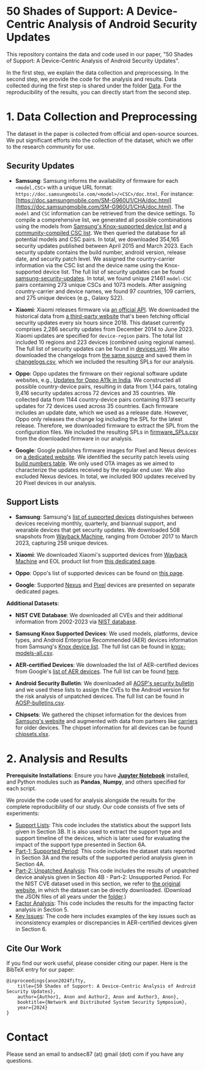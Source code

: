 # 50 Shades of Support: A Device-Centric Analysis of Android Security Updates

This repository contains the data and code used in our paper, "50 Shades of Support: A Device-Centric Analysis of Android Security Updates".

In the first step, we explain the data collection and preprocessing. In the second step, we provide the code for the analysis and results. Data collected during the first step is shared under the folder [Data](./Data/). For the reproducibility of the results, you can directly start from the second step. 

# 1. Data Collection and Preprocessing

The dataset in the paper is collected from official and open-source sources. We put significant efforts into the collection of the dataset, which we offer to the research community for use.

## Security Updates
- **Samsung**: Samsung informs the availability of firmware for each `<model,CSC>` with a unique URL format: `https://doc.samsungmobile.com/<model>/<CSC>/doc.html`. For instance: [https://doc.samsungmobile.com/SM-G960U1/CHA/doc.html](https://doc.samsungmobile.com/SM-G960U1/CHA/doc.html). The `model` and `CSC` information can be retrieved from the device settings. To compile a comprehensive list, we generated all possible combinations using the models from [Samsung's Knox-supported device list](https://www.samsungknox.com/en/knox-platform/supported-devices) and [a community-compiled CSC list](https://tsar3000.com/list-of-samsung-csc-codes-samsung-firmware-csc-codes). We then queried the database for all potential models and CSC pairs. In total, we downloaded 354,165 security updates published between April 2015 and March 2023.
  Each security update contains the build number, android version, release date, and security patch level. We assigned the country-carrier information via the CSC list and the device name using the Knox-supported device list. The full list of security updates can be found [samsung-security-updates](./Data/Samsung/samsung-security-updates/). In total, we found unique 21461 `model-CSC` pairs containing 273 unique CSCs and 1073 models. After assigning country-carrier and device names, we found 97 countries, 109 carriers, and 275 unique devices (e.g., Galaxy S22). 

- **Xiaomi**: Xiaomi releases firmware via [an official API](https://sgp-api.buy.mi.com/bbs/api/global/phone/getlinepackagelist). We downloaded the historical data from [a third-party website](https://github.com/XiaomiFirmwareUpdater/miui-updates-tracker/blob/master/data/latest.yml) that's been fetching official security updates every six hours since 2018. This dataset currently comprises 2,286 security updates from December 2014 to June 2023. Xiaomi updates are specified for `device-region` pairs. The total list included 10 regions and 223 devices (combined using regional names). The full list of security updates can be found in [devices.yml](./Data/Xiaomi/devices.yml). We also downloaded the changelogs from [the same source](https://xiaomifirmwareupdater.com/miui/) and saved them in [changelogs.csv](./Data/Xiaomi/changelogs.csv), which we included the resulting SPLs for our analysis.

- **Oppo**: Oppo updates the firmware on their regional software update websites, e.g., [Updates for Oppo A11k in India](https://support.oppo.com/in/software-update). We constructed all possible country-device pairs, resulting in data from 1,144 pairs, totaling 9,416 security updates across 72 devices and 35 countries. We collected data from 1144 country-device pairs containing 9373 security updates for 72 devices used across 35 countries. Each firmware includes an update date, which we used as a release date. However, Oppo only releases the change log including the SPL for the latest release. Therefore, we downloaded firmware to extract the SPL from the configuration files. We included the resulting SPLs in [firmware_SPLs.csv](./Data/Oppo/firmware_SPLs.csv) from the downloaded firmware in our analysis. 

- **Google**: Google publishes firmware images for Pixel and Nexus devices on [a dedicated website](https://developers.google.com/android/images). We identified the security patch levels using [build numbers table](https://source.android.com/docs/setup/about/build-numbers). We only used OTA images as we aimed to characterize the updates received by the regular end user. We also excluded Nexus devices. In total, we included 900 updates received by 20 Pixel devices in our analysis.

## Support Lists

- **Samsung**: Samsung's [list of supported devices](https://security.samsungmobile.com/workScope.smsb) distinguishes between devices receiving monthly, quarterly, and biannual support, and wearable devices that get security updates. We downloaded 508 snapshots from [Wayback Machine](https://web.archive.org/web/20230401000000*/https://security.samsungmobile.com/workScope.smsb), ranging from October 2017 to March 2023, capturing 258 unique devices.

- **Xiaomi**: We downloaded Xiaomi's supported devices from [Wayback Machine](https://web.archive.org/web/20210501000000*/https:/www.mi.com/global/service/support/security-update.html) and EOL product list from [this dedicated page](https://trust.mi.com/misrc/updates/phone?tab=policy).

- **Oppo**: Oppo's list of supported devices can be found on [this page](https://security.oppo.com/en/mend).

- **Google**: Supported [Nexus](https://support.google.com/nexus/answer/11227897) and [Pixel](https://support.google.com/pixelphone/answer/4457705) devices are presented on separate dedicated pages.

**Additional Datasets**:

- **NIST CVE Database**: We downloaded all CVEs and their additional information from 2002-2023 via [NIST database](https://nvd.nist.gov/vuln/data-feeds). 

- **Samsung Knox Supported Devices**: We used models, platforms, device types, and Android Enterprise Recommended (AER) devices information from Samsung's [Knox device list](https://www.samsungknox.com/en/knox-platform/supported-devices). The full list can be found in [knox-models-all.csv](./Data/Samsung/knox-models-all.csv).

- **AER-certified Devices**: We downloaded the list of AER-certified devices from Google's [list of AER devices](https://androidenterprisepartners.withgoogle.com/). The full list can be found [here](./Data/AER-devices-all-vendors.xlsx).

- **Android Security Bulletin**: We downloaded all [AOSP's security bulletin](https://source.android.com/docs/security/bulletin) and we used these lists to assign the CVEs to the Android version for the risk analysis of unpatched devices. The full list can be found in [AOSP-bulletins.csv](./Data/AOSP-bulletins.csv).

- **Chipsets**: We gathered the chipset information for the devices from [Samsung's website](https://www.samsung.com/us/smartphones/galaxy-s22-ultra/buy/galaxy-s22-ultra-128gb-unlocked-sm-s908uzkaxaa/) and augmented with data from partners like [carriers](https://www.t-mobile.com/cell-phone/samsung-galaxy-s22) for older devices. The chipset information for all devices can be found [chipsets.xlsx](./Data/chipsets.xlsx).


# 2. Analysis and Results

**Prerequisite Installations**: Ensure you have [**Jupyter Notebook**](https://jupyter.org/install) installed, and Python modules such as **Pandas**, **Numpy**, and others specified for each script.  
 

We  provide the code used for analysis alongside the results for the complete reproducibility of our study. Our code consists of five sets of experiments:

 - [Support Lists](./Code/Dataset%20(Support%20Lists).ipynb): This code includes the statistics about the support lists given in Section 3B. It is also used to extract the support type and support timeline of the devices, which is later used for evaluating the impact of the support type presented in Section 6A. 
 - [Part-1: Supported Period](./Code/Part-1%20Supported%20Period.ipynb): This code includes the dataset stats reported in Section 3A and the results of the supported period analysis given in Section 4A.
 - [Part-2: Unpatched Analysis](./Code/Part-2%20Unpatched%20Analysis.ipynb): This code includes the results of unpatched device analysis given in Section 4B - Part-2: Unsupported Period. For the NIST CVE dataset used in this section, we refer to [the original website](https://nvd.nist.gov/vuln/data-feeds), in which the dataset can be directly downloaded. (Download the JSON files of all years under the [folder](./Data/NIST-all/).)
 - [Factor Analysis](./Code/Factor%20Analysis.ipynb): This code includes the results for the impacting factor analysis in Section 5.
 - [Key Issues](./Code/Key-Issues.ipynb): The code here includes examples of the key issues such as inconsistency examples or discrepancies in AER-certified devices given in Section 6.

## Cite Our Work

If you find our work useful, please consider citing our paper. Here is the BibTeX entry for our paper:

```
@inproceedings{anon2024fifty,
    title={50 Shades of Support: A Device-Centric Analysis of Android Security Updates},
    author={Author1, Anon and Author2, Anon and Author3, Anon},
    booktitle={Network and Distributed System Security Symposium},
    year={2024}
}
```

# Contact

Please send an email to andsec87 (at) gmail (dot) com if you have any questions.

 

 

 
 
 
 


